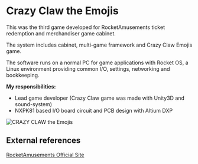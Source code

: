 # Crazy Claw the Emojis

This was the third game developed for RocketAmusements ticket redemption and merchandiser game cabinet.

The system includes cabinet, multi-game framework and Crazy Claw Emojis game.

The software runs on a normal PC for game applications with Rocket OS, a Linux environment providing common I/O, settings, networking and bookkeeping. 

**My responsibilities:**

- Lead game developer (Crazy Claw game was made with Unity3D and sound-system)
- NXPK81 based I/O board circuit and PCB design with Altium DXP

![CRAZY CLAW the Emojis](/projects/crazy_claw_emojis/crazy_claw_emojis_triple.png)

## External references

[RocketAmusements Official Site](https://www.rocketamusements.com)

